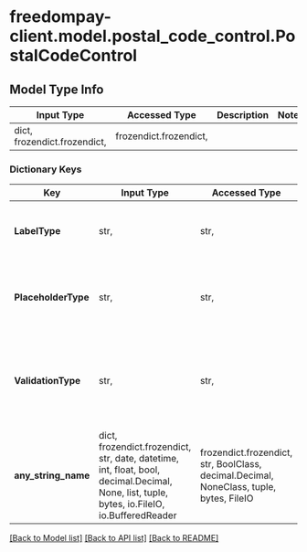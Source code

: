 # freedompay-client.model.postal_code_control.PostalCodeControl

## Model Type Info
Input Type | Accessed Type | Description | Notes
------------ | ------------- | ------------- | -------------
dict, frozendict.frozendict,  | frozendict.frozendict,  |  | 

### Dictionary Keys
Key | Input Type | Accessed Type | Description | Notes
------------ | ------------- | ------------- | ------------- | -------------
**LabelType** | str,  | str,  |  | [optional] must be one of ["Unknown", "Default", "Required", ] 
**PlaceholderType** | str,  | str,  |  | [optional] must be one of ["Unknown", "Blank", "Default", "EnterPostalCode", ] 
**ValidationType** | str,  | str,  |  | [optional] must be one of ["Unknown", "NotApplicable", "Optional", "Required", "OptionalExplicit", ] 
**any_string_name** | dict, frozendict.frozendict, str, date, datetime, int, float, bool, decimal.Decimal, None, list, tuple, bytes, io.FileIO, io.BufferedReader | frozendict.frozendict, str, BoolClass, decimal.Decimal, NoneClass, tuple, bytes, FileIO | any string name can be used but the value must be the correct type | [optional]

[[Back to Model list]](../../README.md#documentation-for-models) [[Back to API list]](../../README.md#documentation-for-api-endpoints) [[Back to README]](../../README.md)

